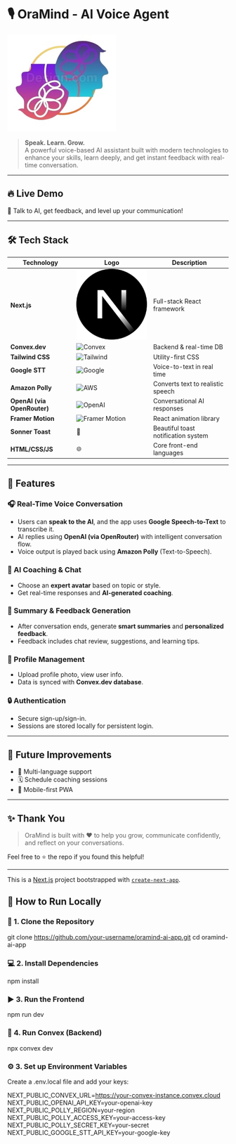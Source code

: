 # 🎙️ OraMind - AI Voice Agent

![OraMind Logo](public/icon.jpg)

> **Speak. Learn. Grow.**  
> A powerful voice-based AI assistant built with modern technologies to enhance your skills, learn deeply, and get instant feedback with real-time conversation.

---

## 🔥 Live Demo

🧠 Talk to AI, get feedback, and level up your communication!

---

## 🛠️ Tech Stack

| Technology            | Logo                                                                 | Description                              |
|-----------------------|----------------------------------------------------------------------|------------------------------------------|
| **Next.js**           | ![Next.js](https://raw.githubusercontent.com/devicons/devicon/master/icons/nextjs/nextjs-original.svg) | Full-stack React framework               |
| **Convex.dev**        | ![Convex](https://raw.githubusercontent.com/convex-dev/convex/main/logo.svg) | Backend & real-time DB                   |
| **Tailwind CSS**      | ![Tailwind](https://www.vectorlogo.zone/logos/tailwindcss/tailwindcss-icon.svg) | Utility-first CSS                        |
| **Google STT**        | ![Google](https://upload.wikimedia.org/wikipedia/commons/2/2f/Google_2015_logo.svg) | Voice-to-text in real time               |
| **Amazon Polly**      | ![AWS](https://raw.githubusercontent.com/simple-icons/simple-icons/develop/icons/amazonaws.svg) | Converts text to realistic speech        |
| **OpenAI (via OpenRouter)** | ![OpenAI](https://upload.wikimedia.org/wikipedia/commons/4/4d/OpenAI_Logo.svg) | Conversational AI responses              |
| **Framer Motion**     | ![Framer Motion](https://cdn.worldvectorlogo.com/logos/framer-motion.svg) | React animation library                  |
| **Sonner Toast**      | 🔔                                                                   | Beautiful toast notification system      |
| **HTML/CSS/JS**       | 🌐                                                                   | Core front-end languages                 |


---

## 🚀 Features

### 🎧 Real-Time Voice Conversation
- Users can **speak to the AI**, and the app uses **Google Speech-to-Text** to transcribe it.
- AI replies using **OpenAI (via OpenRouter)** with intelligent conversation flow.
- Voice output is played back using **Amazon Polly** (Text-to-Speech).

### 🤖 AI Coaching & Chat
- Choose an **expert avatar** based on topic or style.
- Get real-time responses and **AI-generated coaching**.

### 📝 Summary & Feedback Generation
- After conversation ends, generate **smart summaries** and **personalized feedback**.
- Feedback includes chat review, suggestions, and learning tips.

### 👤 Profile Management
- Upload profile photo, view user info.
- Data is synced with **Convex.dev database**.

### 🔒 Authentication
- Secure sign-up/sign-in.
- Sessions are stored locally for persistent login.

---

## 🎯 Future Improvements

- 🎤 Multi-language support
- 🗓️ Schedule coaching sessions
- 📱 Mobile-first PWA

---

## ✨ Thank You

> OraMind is built with ❤️ to help you grow, communicate confidently, and reflect on your conversations.

Feel free to ⭐ the repo if you found this helpful!

---

This is a [Next.js](https://nextjs.org) project bootstrapped with [`create-next-app`](https://github.com/vercel/next.js/tree/canary/packages/create-next-app).

## 🚦 How to Run Locally

### 🔧 1. Clone the Repository

git clone https://github.com/your-username/oramind-ai-app.git
cd oramind-ai-app

### 💻 2. Install Dependencies

npm install

### ▶️ 3. Run the Frontend

npm run dev

### 🧠 4. Run Convex (Backend)

npx convex dev

### ⚙️ 3. Set up Environment Variables

Create a .env.local file and add your keys:

NEXT_PUBLIC_CONVEX_URL=https://your-convex-instance.convex.cloud
NEXT_PUBLIC_OPENAI_API_KEY=your-openai-key
NEXT_PUBLIC_POLLY_REGION=your-region
NEXT_PUBLIC_POLLY_ACCESS_KEY=your-access-key
NEXT_PUBLIC_POLLY_SECRET_KEY=your-secret
NEXT_PUBLIC_GOOGLE_STT_API_KEY=your-google-key
